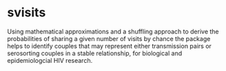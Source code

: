 # svisits
Using mathematical approximations and a shuffling approach to derive the probabilities of sharing a given number of 
visits by chance the package helps to identify couples that may represent either transmission pairs or serosorting couples 
in a stable relationship, for biological and epidemiologcial HIV research.
